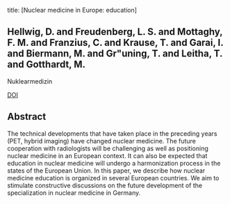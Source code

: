 title: [Nuclear medicine in Europe: education]

## Hellwig, D. and Freudenberg, L. S. and Mottaghy, F. M. and Franzius, C. and Krause, T. and Garai, I. and Biermann, M. and Gr"uning, T. and Leitha, T. and Gotthardt, M.
Nuklearmedizin

<a href="https://doi.org/10.3413/Nukmed-0475-12-02">DOI</a>

## Abstract
The technical developments that have taken place in the preceding years (PET, hybrid imaging) have changed nuclear medicine. The future cooperation with radiologists will be challenging as well as positioning nuclear medicine in an European context. It can also be expected that education in nuclear medicine will undergo a harmonization process in the states of the European Union. In this paper, we describe how nuclear medicine education is organized in several European countries. We aim to stimulate constructive discussions on the future development of the specialization in nuclear medicine in Germany.

